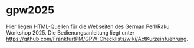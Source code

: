 # gpw2025

Hier liegen HTML-Quellen für die Webseiten des German Perl/Raku Workshop 2025.
Die Bedienungsanleitung liegt unter https://github.com/FrankfurtPM/GPW-Checklists/wiki/ActKurzeinfuehrung.
